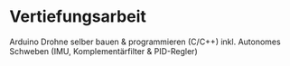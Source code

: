 # Vertiefungsarbeit
Arduino Drohne selber bauen & programmieren (C/C++) inkl. Autonomes Schweben (IMU, Komplementärfilter & PID-Regler)
